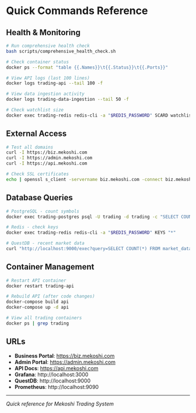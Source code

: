 # Quick Commands Reference

## Health & Monitoring

```bash
# Run comprehensive health check
bash scripts/comprehensive_health_check.sh

# Check container status
docker ps --format "table {{.Names}}\t{{.Status}}\t{{.Ports}}"

# View API logs (last 100 lines)
docker logs trading-api --tail 100 -f

# View data ingestion activity
docker logs trading-data-ingestion --tail 50 -f

# Check watchlist size
docker exec trading-redis redis-cli -a "$REDIS_PASSWORD" SCARD watchlist
```

## External Access

```bash
# Test all domains
curl -I https://biz.mekoshi.com
curl -I https://admin.mekoshi.com
curl -I https://api.mekoshi.com

# Check SSL certificates
echo | openssl s_client -servername biz.mekoshi.com -connect biz.mekoshi.com:443 2>/dev/null | openssl x509 -noout -dates
```

## Database Queries

```bash
# PostgreSQL - count symbols
docker exec trading-postgres psql -U trading -d trading -c "SELECT COUNT(*) FROM symbols WHERE optionable = true;"

# Redis - check keys
docker exec trading-redis redis-cli -a "$REDIS_PASSWORD" KEYS "*"

# QuestDB - recent market data
curl "http://localhost:9000/exec?query=SELECT COUNT(*) FROM market_data WHERE timestamp > dateadd('h',-24,now())"
```

## Container Management

```bash
# Restart API container
docker restart trading-api

# Rebuild API (after code changes)
docker-compose build api
docker-compose up -d api

# View all trading containers
docker ps | grep trading
```

## URLs

- **Business Portal**: https://biz.mekoshi.com
- **Admin Portal**: https://admin.mekoshi.com  
- **API Docs**: https://api.mekoshi.com
- **Grafana**: http://localhost:3000
- **QuestDB**: http://localhost:9000
- **Prometheus**: http://localhost:9090

---

*Quick reference for Mekoshi Trading System*
